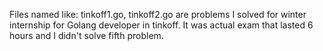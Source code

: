 Files named like: tinkoff1.go, tinkoff2.go are problems I solved for winter internship for Golang developer in tinkoff. It was actual exam that lasted 6 hours and I didn't solve fifth problem.
